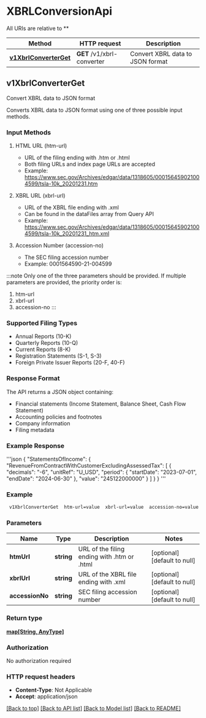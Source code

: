 # XBRLConversionApi

All URIs are relative to **

Method | HTTP request | Description
------------- | ------------- | -------------
[**v1XbrlConverterGet**](XBRLConversionApi.md#v1XbrlConverterGet) | **GET** /v1/xbrl-converter | Convert XBRL data to JSON format



## v1XbrlConverterGet

Convert XBRL data to JSON format

Converts XBRL data to JSON format using one of three possible input methods.

### Input Methods

1. HTML URL (htm-url)
   - URL of the filing ending with .htm or .html
   - Both filing URLs and index page URLs are accepted
   - Example: https://www.sec.gov/Archives/edgar/data/1318605/000156459021004599/tsla-10k_20201231.htm

2. XBRL URL (xbrl-url)
   - URL of the XBRL file ending with .xml
   - Can be found in the dataFiles array from Query API
   - Example: https://www.sec.gov/Archives/edgar/data/1318605/000156459021004599/tsla-10k_20201231_htm.xml

3. Accession Number (accession-no)
   - The SEC filing accession number
   - Example: 0001564590-21-004599

:::note
Only one of the three parameters should be provided. If multiple parameters are provided, the priority order is:
1. htm-url
2. xbrl-url
3. accession-no
:::

### Supported Filing Types

- Annual Reports (10-K)
- Quarterly Reports (10-Q)
- Current Reports (8-K)
- Registration Statements (S-1, S-3)
- Foreign Private Issuer Reports (20-F, 40-F)

### Response Format

The API returns a JSON object containing:
- Financial statements (Income Statement, Balance Sheet, Cash Flow Statement)
- Accounting policies and footnotes
- Company information
- Filing metadata

### Example Response
'''json
{
  \"StatementsOfIncome\": {
    \"RevenueFromContractWithCustomerExcludingAssessedTax\": [
      {
        \"decimals\": \"-6\",
        \"unitRef\": \"U_USD\",
        \"period\": {
          \"startDate\": \"2023-07-01\",
          \"endDate\": \"2024-06-30\"
        },
        \"value\": \"245122000000\"
      }
    ]
  }
}
'''

### Example

```bash
 v1XbrlConverterGet  htm-url=value  xbrl-url=value  accession-no=value
```

### Parameters


Name | Type | Description  | Notes
------------- | ------------- | ------------- | -------------
 **htmUrl** | **string** | URL of the filing ending with .htm or .html | [optional] [default to null]
 **xbrlUrl** | **string** | URL of the XBRL file ending with .xml | [optional] [default to null]
 **accessionNo** | **string** | SEC filing accession number | [optional] [default to null]

### Return type

[**map[String, AnyType]**](AnyType.md)

### Authorization

No authorization required

### HTTP request headers

- **Content-Type**: Not Applicable
- **Accept**: application/json

[[Back to top]](#) [[Back to API list]](../README.md#documentation-for-api-endpoints) [[Back to Model list]](../README.md#documentation-for-models) [[Back to README]](../README.md)

